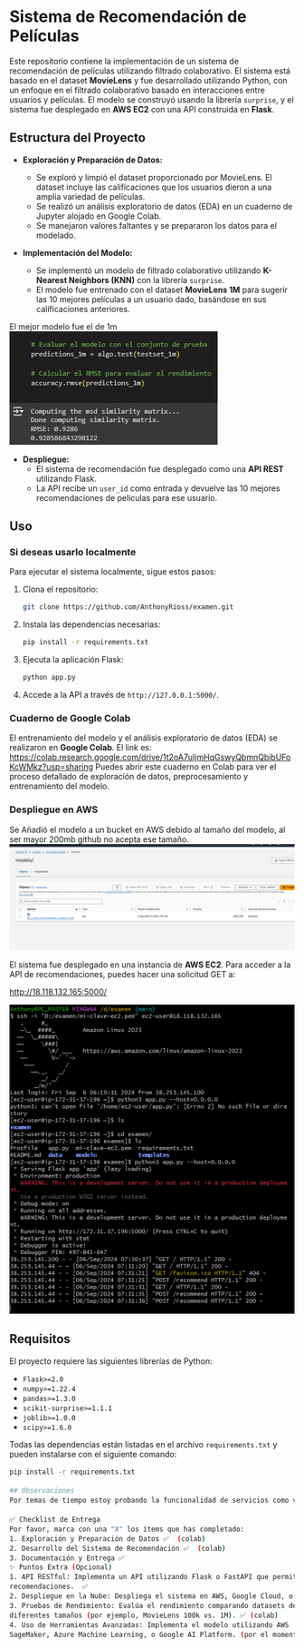 # Sistema de Recomendación de Películas

Este repositorio contiene la implementación de un sistema de recomendación de películas utilizando filtrado colaborativo. El sistema está basado en el dataset **MovieLens** y fue desarrollado utilizando Python, con un enfoque en el filtrado colaborativo basado en interacciones entre usuarios y películas. El modelo se construyó usando la librería `surprise`, y el sistema fue desplegado en **AWS EC2** con una API construida en **Flask**.

## Estructura del Proyecto
- **Exploración y Preparación de Datos:**
    - Se exploró y limpió el dataset proporcionado por MovieLens. El dataset incluye las calificaciones que los usuarios dieron a una amplia variedad de películas.
    - Se realizó un análisis exploratorio de datos (EDA) en un cuaderno de Jupyter alojado en Google Colab.
    - Se manejaron valores faltantes y se prepararon los datos para el modelado.

- **Implementación del Modelo:**
    - Se implementó un modelo de filtrado colaborativo utilizando **K-Nearest Neighbors (KNN)** con la librería `surprise`.
    - El modelo fue entrenado con el dataset **MovieLens 1M** para sugerir las 10 mejores películas a un usuario dado, basándose en sus calificaciones anteriores.

El mejor modelo fue el de 1m
![alt text](image-2.png)

- **Despliegue:**
    - El sistema de recomendación fue desplegado como una **API REST** utilizando Flask.
    - La API recibe un `user_id` como entrada y devuelve las 10 mejores recomendaciones de películas para ese usuario.

## Uso

### Si deseas usarlo localmente
Para ejecutar el sistema localmente, sigue estos pasos:

1. Clona el repositorio:
    ```bash
    git clone https://github.com/AnthonyRioss/examen.git
    ```

2. Instala las dependencias necesarias:
    ```bash
    pip install -r requirements.txt
    ```

3. Ejecuta la aplicación Flask:
    ```bash
    python app.py
    ```

4. Accede a la API a través de `http://127.0.0.1:5000/`.

### Cuaderno de Google Colab
El entrenamiento del modelo y el análisis exploratorio de datos (EDA) se realizaron en **Google Colab**.
El link es: https://colab.research.google.com/drive/1t2oA7uIjmHqGswyQbmnQbibUFoKcWMkz?usp=sharing
Puedes abrir este cuaderno en Colab para ver el proceso detallado de exploración de datos, preprocesamiento y entrenamiento del modelo.

### Despliegue en AWS

Se Añadió el modelo a un bucket en AWS debido al tamaño del modelo, al ser mayor 200mb github no acepta ese tamaño.
![alt text](image.png)
 
El sistema fue desplegado en una instancia de **AWS EC2**. Para acceder a la API de recomendaciones, puedes hacer una solicitud GET a:

http://18.118.132.165:5000/

![alt text](image-1.png)

## Requisitos

El proyecto requiere las siguientes librerías de Python:
- `Flask>=2.0`
- `numpy>=1.22.4`
- `pandas>=1.3.0`
- `scikit-surprise>=1.1.1`
- `joblib>=1.0.0`
- `scipy>=1.6.0`

Todas las dependencias están listadas en el archivo `requirements.txt` y pueden instalarse con el siguiente comando:
```bash
pip install -r requirements.txt

## Observaciones
Por temas de tiempo estoy probando la funcionalidad de servicios como vertex IA 

✅ Checklist de Entrega
Por favor, marca con una "X" los ítems que has completado:
1. Exploración y Preparación de Datos ✅  (colab)
2. Desarrollo del Sistema de Recomendación ✅  (colab)
3. Documentación y Entrega ✅ 
✨ Puntos Extra (Opcional) 
1. API RESTful: Implementa un API utilizando Flask o FastAPI que permita consultar
recomendaciones.  ✅ 
2. Despliegue en la Nube: Despliega el sistema en AWS, Google Cloud, o Azure. ✅  (AWS)
3. Pruebas de Rendimiento: Evalúa el rendimiento comparando datasets de 
diferentes tamaños (por ejemplo, MovieLens 100k vs. 1M). ✅ (colab)
4. Uso de Herramientas Avanzadas: Implementa el modelo utilizando AWS
SageMaker, Azure Machine Learning, o Google AI Platform. (por el momento en desarrollo)